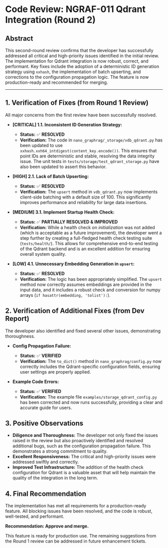 # Code Review: NGRAF-011 Qdrant Integration (Round 2)

## Abstract

This second-round review confirms that the developer has successfully addressed all critical and high-priority issues identified in the initial review. The implementation for Qdrant integration is now robust, correct, and performant. Key fixes include the adoption of a deterministic ID generation strategy using `xxhash`, the implementation of batch upserting, and corrections to the configuration propagation logic. The feature is now production-ready and recommended for merging.

---

## 1. Verification of Fixes (from Round 1 Review)

All major concerns from the first review have been successfully resolved.

- **[CRITICAL] 1.1. Inconsistent ID Generation Strategy:**
  - **Status:** ✅ **RESOLVED**
  - **Verification:** The code in `nano_graphrag/_storage/vdb_qdrant.py` has been updated to use `xxhash.xxh64_intdigest(content_key.encode())`. This ensures that point IDs are deterministic and stable, resolving the data integrity issue. The unit tests in `tests/storage/test_qdrant_storage.py` have also been updated to assert this behavior.

- **[HIGH] 2.1. Lack of Batch Upserting:**
  - **Status:** ✅ **RESOLVED**
  - **Verification:** The `upsert` method in `vdb_qdrant.py` now implements client-side batching with a default size of 100. This significantly improves performance and reliability for large data insertions.

- **[MEDIUM] 3.1. Implement Startup Health Check:**
  - **Status:** ✅ **PARTIALLY RESOLVED & IMPROVED**
  - **Verification:** While a health check on *initialization* was not added (which is acceptable as a future improvement), the developer went a step further by creating a full-fledged health check testing suite (`tests/health/`). This allows for comprehensive end-to-end testing of the Qdrant backend and is an excellent addition for ensuring overall system quality.

- **[LOW] 4.1. Unnecessary Embedding Generation in `upsert`:**
  - **Status:** ✅ **RESOLVED**
  - **Verification:** The logic has been appropriately simplified. The `upsert` method now correctly assumes embeddings are provided in the input data, and it includes a robust check and conversion for numpy arrays (`if hasattr(embedding, 'tolist'):`).

## 2. Verification of Additional Fixes (from Dev Report)

The developer also identified and fixed several other issues, demonstrating thoroughness.

- **Config Propagation Failure:**
  - **Status:** ✅ **VERIFIED**
  - **Verification:** The `to_dict()` method in `nano_graphrag/config.py` now correctly includes the Qdrant-specific configuration fields, ensuring user settings are properly applied.

- **Example Code Errors:**
  - **Status:** ✅ **VERIFIED**
  - **Verification:** The example file `examples/storage_qdrant_config.py` has been corrected and now runs successfully, providing a clear and accurate guide for users.

## 3. Positive Observations

- **Diligence and Thoroughness:** The developer not only fixed the issues raised in the review but also proactively identified and resolved additional bugs, such as the configuration propagation failure. This demonstrates a strong commitment to quality.
- **Excellent Responsiveness:** The critical and high-priority issues were addressed swiftly and correctly.
- **Improved Test Infrastructure:** The addition of the health check configuration for Qdrant is a valuable asset that will help maintain the quality of the integration in the long term.

## 4. Final Recommendation

The implementation has met all requirements for a production-ready feature. All blocking issues have been resolved, and the code is robust, well-tested, and performant. 

**Recommendation: Approve and merge.**

This feature is ready for production use. The remaining suggestions from the Round 1 review can be addressed in future enhancement tickets.
